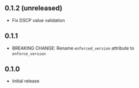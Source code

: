 ## 0.1.2 (unreleased)

- Fix DSCP value validation

## 0.1.1

- BREAKING CHANGE: Rename `enforced_version` attribute to `enforce_version`

## 0.1.0

- Initial release
